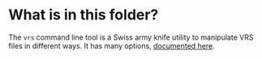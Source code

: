 # What is in this folder?

The `vrs` command line tool is a Swiss army knife utility to manipulate VRS files in different ways. It has many options, [documented here](https://facebookresearch.github.io/vrs/docs/VrsCliTool).
